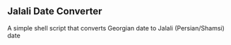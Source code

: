 ## Jalali Date Converter
A simple shell script that converts Georgian date to Jalali (Persian/Shamsi) date